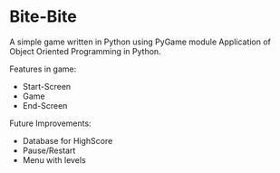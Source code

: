 # Bite-Bite
A simple game written in Python using PyGame module
Application of Object Oriented Programming in Python.

Features in game:
  * Start-Screen
  * Game
  * End-Screen
  
Future Improvements:
  * Database for HighScore
  * Pause/Restart
  * Menu with levels
